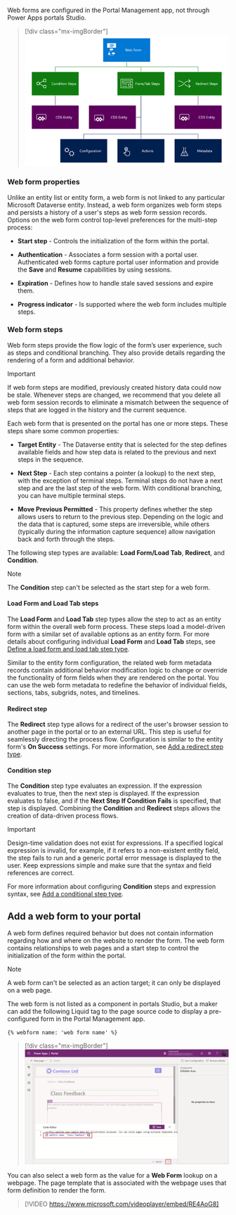 Web forms are configured in the Portal Management app, not through Power Apps portals Studio.

> [!div class="mx-imgBorder"]
> [![Web form overview](../media/web-form-overview.png)](../media/web-form-overview.png#lightbox)

### Web form properties

Unlike an entity list or entity form, a web form is not linked to any particular Microsoft Dataverse entity. Instead, a web form organizes web form steps and persists a history of a user's steps as web form session records. Options on the web form control top-level preferences for the multi-step process:

- **Start step** - Controls the initialization of the form within the portal.

- **Authentication** - Associates a form session with a portal user. Authenticated web forms capture portal user information and provide the **Save** and **Resume** capabilities by using sessions.

- **Expiration** - Defines how to handle stale saved sessions and expire them.

- **Progress indicator** - Is supported where the web form includes multiple steps.

### Web form steps

Web form steps provide the flow logic of the form’s user experience, such as steps and conditional branching. They also provide details regarding the rendering of a form and additional behavior.

> [!IMPORTANT]
> If web form steps are modified, previously created history data could now be stale. Whenever steps are changed, we recommend that you delete all web form session records to eliminate a mismatch between the sequence of steps that are logged in the history and the current sequence.

Each web form that is presented on the portal has one or more steps. These steps share some common properties:

- **Target Entity** - The Dataverse entity that is selected for the step defines available fields and how step data is related to the previous and next steps in the sequence.

- **Next Step** - Each step contains a pointer (a lookup) to the next step, with the exception of terminal steps. Terminal steps do not have a next step and are the last step of the web form. With conditional branching, you can have multiple terminal steps.

- **Move Previous Permitted** - This property defines whether the step allows users to return to the previous step. Depending on the logic and the data that is captured, some steps are irreversible, while others (typically during the information capture sequence) allow navigation back and forth through the steps.

The following step types are available: **Load Form/Load Tab**, **Redirect**, and **Condition**.

> [!NOTE]
> The **Condition** step can't be selected as the start step for a web form.

#### Load Form and Load Tab steps

The **Load Form** and **Load Tab** step types allow the step to act as an entity form within the overall web form process. These steps load a model-driven form with a similar set of available options as an entity form. For more details about configuring individual **Load Form** and **Load Tab** steps, see [Define a load form and load tab step type](https://docs.microsoft.com/powerapps/maker/portals/configure/load-form-step/?azure-portal=true).

Similar to the entity form configuration, the related web form metadata records contain additional behavior modification logic to change or override the functionality of form fields when they are rendered on the portal. You can use the web form metadata to redefine the behavior of individual fields, sections, tabs, subgrids, notes, and timelines.

#### Redirect step

The **Redirect** step type allows for a redirect of the user's browser session to another page in the portal or to an external URL. This step is useful for seamlessly directing the process flow. Configuration is similar to the entity form's **On Success** settings. For more information, see [Add a redirect step type](https://docs.microsoft.com/powerapps/maker/portals/configure/add-redirect-step/?azure-portal=true).

#### Condition step

The **Condition** step type evaluates an expression. If the expression evaluates to true, then the next step is displayed. If the expression evaluates to false, and if the **Next Step If Condition Fails** is specified, that step is displayed. Combining the **Condition** and **Redirect** steps allows the creation of data-driven process flows.

> [!IMPORTANT]
> Design-time validation does not exist for expressions. If a specified logical expression is invalid, for example, if it refers to a non-existent entity field, the step fails to run and a generic portal error message is displayed to the user. Keep expressions simple and make sure that the syntax and field references are correct.

For more information about configuring **Condition** steps and expression syntax, see [Add a conditional step type](https://docs.microsoft.com/powerapps/maker/portals/configure/add-conditional-step/?azure-portal=true).

## Add a web form to your portal

A web form defines required behavior but does not contain information regarding how and where on the website to render the form. The web form contains relationships to web pages and a start step to control the initialization of the form within the portal.

> [!NOTE]
> A web form can't be selected as an action target; it can only be displayed on a web page.

The web form is not listed as a component in portals Studio, but a maker can add the following Liquid tag to the page source code to display a pre-configured form in the Portal Management app.

```twig
{% webform name: 'web form name' %}
```

> [!div class="mx-imgBorder"]
> [![Web form added to web page in Portal Studio](../media/web-form-portal-studio.png)](../media/web-form-portal-studio.png#lightbox)

You can also select a web form as the value for a **Web Form** lookup on a webpage. The page template that is associated with the webpage uses that form definition to render the form.

> [!VIDEO https://www.microsoft.com/videoplayer/embed/RE4AoG8]

